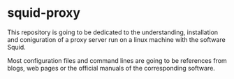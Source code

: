 # squid-proxy

This repository is going to be dedicated to the understanding, installation and coniguration of a proxy server run on a linux machine with the software Squid.

Most configuration files and command lines are going to be references from blogs, web pages or the official manuals of the corresponding software.

